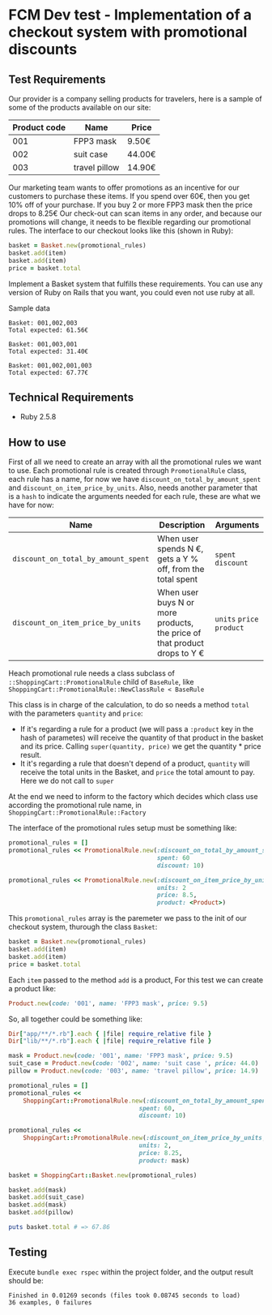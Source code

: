 # FCM Dev test - Implementation of a checkout system with promotional discounts

## Test Requirements

Our provider is a company selling products for travelers, here is a sample of some of the products available on our site:


|Product code  | Name          | Price |
|--------------|---------------|-------|
|001           | FPP3 mask     | 9.50€ |
|002           | suit case     | 44.00€|
|003           | travel pillow | 14.90€|


Our marketing team wants to offer promotions as an incentive for our customers to purchase these items.
If you spend over 60€, then you get 10% off of your purchase. If you buy 2 or more FPP3 mask then the price drops to 8.25€
Our check-out can scan items in any order, and because our promotions will change, it needs to be flexible regarding our promotional rules.
The interface to our checkout looks like this (shown in Ruby):

```ruby
basket = Basket.new(promotional_rules)
basket.add(item)
basket.add(item)
price = basket.total
```

Implement a Basket system that fulfills these requirements. You can use any version of Ruby on Rails that you want, you could even not use ruby at all.

Sample data

```
Basket: 001,002,003
Total expected: 61.56€

Basket: 001,003,001
Total expected: 31.40€

Basket: 001,002,001,003
Total expected: 67.77€
```

## Technical Requirements

- Ruby 2.5.8

## How to use

First of all we need to create an array with all the promotional rules we want to use.
Each promotional rule is created through `PromotionalRule` class, each rule has a name, for now we have `discount_on_total_by_amount_spent` and `discount_on_item_price_by_units`.
Also, needs another parameter that is a `hash` to indicate the arguments needed for each rule, these are what we have for now:

| Name                              | Description                        | Arguments     |
|-----------------------------------|------------------------------------|---------------|
|`discount_on_total_by_amount_spent`|When user spends N €, gets a Y % off, from the total spent|`spent` `discount`|
|`discount_on_item_price_by_units`  |When user buys N or more products, the price of that product drops to Y €|`units` `price` `product`|

Heach promotional rule needs a class subclass of `::ShoppingCart::PromotionalRule` child of `BaseRule`, like `ShoppingCart::PromotionalRule::NewClassRule < BaseRule`

This class is in charge of the calculation, to do so needs a method `total` with the parameters `quantity` and `price`:
- If it's regarding a rule for a product (we will pass a `:product` key in the hash of parametes) will receive the quantity of that product in the basket and its price. Calling `super(quantity, price)` we get the quantity * price result.
- It it's regarding a rule that doesn't depend of a product, `quantity` will receive the total units in the Basket, and `price` the total amount to pay. Here we do not call to `super`

At the end we need to inform to the factory which decides which class use according the promotional rule name, in `ShoppingCart::PromotionalRule::Factory`

The interface of the promotional rules setup must be something like:

```Ruby
promotional_rules = []
promotional_rules << PromotionalRule.new(:discount_on_total_by_amount_spent,
                                         spent: 60
                                         discount: 10)

promotional_rules << PromotionalRule.new(:discount_on_item_price_by_units,
                                         units: 2
                                         price: 8.5,
                                         product: <Product>)
```

This `promotional_rules` array is the paremeter we pass to the init of our checkout system, thurough the class `Basket`:

```Ruby
basket = Basket.new(promotional_rules)
basket.add(item)
basket.add(item)
price = basket.total
```
Each `item` passed to the method `add` is a product, For this test we can create a product like:

```Ruby
Product.new(code: '001', name: 'FPP3 mask', price: 9.5)
```

So, all together could be something like:

```Ruby
Dir["app/**/*.rb"].each { |file| require_relative file }
Dir["lib/**/*.rb"].each { |file| require_relative file }

mask = Product.new(code: '001', name: 'FPP3 mask', price: 9.5)
suit_case = Product.new(code: '002', name: 'suit case ', price: 44.0)
pillow = Product.new(code: '003', name: 'travel pillow', price: 14.9)

promotional_rules = []
promotional_rules <<
    ShoppingCart::PromotionalRule.new(:discount_on_total_by_amount_spent,
                                    spent: 60,
                                    discount: 10)

promotional_rules <<
    ShoppingCart::PromotionalRule.new(:discount_on_item_price_by_units,
                                    units: 2,
                                    price: 8.25,
                                    product: mask)

basket = ShoppingCart::Basket.new(promotional_rules)

basket.add(mask)
basket.add(suit_case)
basket.add(mask)
basket.add(pillow)

puts basket.total # => 67.86
```

## Testing

Execute `bundle exec rspec` within the project folder, and the output result should be:

```
Finished in 0.01269 seconds (files took 0.08745 seconds to load)
36 examples, 0 failures

```
